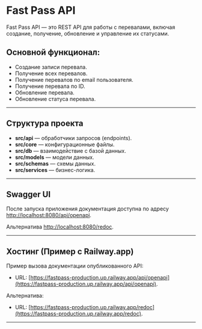 
# Fast Pass API

Fast Pass API — это REST API для работы с перевалами, включая создание, получение, обновление и управление их статусами.

## Основной функционал:
- Создание записи перевала.
- Получение всех перевалов.
- Получение перевалов по email пользователя.
- Получение перевала по ID.
- Обновление перевала.
- Обновление статуса перевала.

---

## Структура проекта

- **src/api** — обработчики запросов (endpoints).
- **src/core** — конфигурационные файлы.
- **src/db** — взаимодействие с базой данных.
- **src/models** — модели данных.
- **src/schemas** — схемы данных.
- **src/services** — бизнес-логика.

---

## Swagger UI

После запуска приложения документация доступна по адресу [http://localhost:8080/api/openapi](http://localhost:8080/api/openapi).

Альтернатива [http://localhost:8080/redoc](http://localhost:8080/redoc).

---

## Хостинг (Пример с Railway.app)

Пример вызова документации опубликованного API:
- URL: [https://fastpass-production.up.railway.app/api/openapi](https://fastpass-production.up.railway.app/api/openapi).

Альтернатива:
- URL: [https://fastpass-production.up.railway.app/redoc](https://fastpass-production.up.railway.app/redoc).
---
